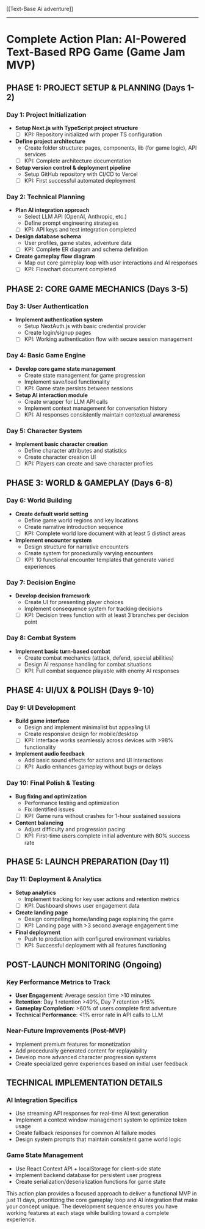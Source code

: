 [[Text-Base Ai adventure]]

---

# Complete Action Plan: AI-Powered Text-Based RPG Game (Game Jam MVP)

## PHASE 1: PROJECT SETUP & PLANNING (Days 1-2)

### Day 1: Project Initialization
- **Setup Next.js with TypeScript project structure** 
  - [ ] KPI: Repository initialized with proper TS configuration
- **Define project architecture**
  - Create folder structure: pages, components, lib (for game logic), API services 
  - [ ] KPI: Complete architecture documentation
- **Setup version control & deployment pipeline**
  - Setup GitHub repository with CI/CD to Vercel 
  - [ ] KPI: First successful automated deployment

### Day 2: Technical Planning
- **Plan AI integration approach**
  - Select LLM API (OpenAI, Anthropic, etc.) 
  - Define prompt engineering strategies 
  - [ ] KPI: API keys and test integration completed
- **Design database schema**
  - User profiles, game states, adventure data 
  - [ ] KPI: Complete ER diagram and schema definition
- **Create gameplay flow diagram**
  - Map out core gameplay loop with user interactions and AI responses 
  - [ ] KPI: Flowchart document completed

## PHASE 2: CORE GAME MECHANICS (Days 3-5)

### Day 3: User Authentication
- **Implement authentication system**
  - Setup NextAuth.js with basic credential provider 
  - Create login/signup pages 
  - [ ] KPI: Working authentication flow with secure session management

### Day 4: Basic Game Engine
- **Develop core game state management**
  - Create state management for game progression 
  - Implement save/load functionality 
  - [ ] KPI: Game state persists between sessions
- **Setup AI interaction module**
  - Create wrapper for LLM API calls 
  - Implement context management for conversation history 
  - [ ] KPI: AI responses consistently maintain contextual awareness

### Day 5: Character System
- **Implement basic character creation**
  - Define character attributes and statistics 
  - Create character creation UI 
  - [ ] KPI: Players can create and save character profiles

## PHASE 3: WORLD & GAMEPLAY (Days 6-8)

### Day 6: World Building
- **Create default world setting**
  - Define game world regions and key locations 
  - Create narrative introduction sequence 
  - [ ] KPI: Complete world lore document with at least 5 distinct areas
- **Implement encounter system**
  - Design structure for narrative encounters 
  - Create system for procedurally varying encounters 
  - [ ] KPI: 10 functional encounter templates that generate varied experiences

### Day 7: Decision Engine
- **Develop decision framework**
  - Create UI for presenting player choices 
  - Implement consequence system for tracking decisions 
  - [ ] KPI: Decision trees function with at least 3 branches per decision point

### Day 8: Combat System
- **Implement basic turn-based combat**
  - Create combat mechanics (attack, defend, special abilities) 
  - Design AI response handling for combat situations 
  - [ ] KPI: Full combat sequence playable with enemy AI responses

## PHASE 4: UI/UX & POLISH (Days 9-10)

### Day 9: UI Development
- **Build game interface**
  - Design and implement minimalist but appealing UI 
  - Create responsive design for mobile/desktop 
  - [ ] KPI: Interface works seamlessly across devices with >98% functionality
- **Implement audio feedback**
  - Add basic sound effects for actions and UI interactions 
  - [ ] KPI: Audio enhances gameplay without bugs or delays

### Day 10: Final Polish & Testing
- **Bug fixing and optimization**
  - Performance testing and optimization 
  - Fix identified issues 
  - [ ] KPI: Game runs without crashes for 1-hour sustained sessions
- **Content balancing**
  - Adjust difficulty and progression pacing 
  - [ ] KPI: First-time users complete initial adventure with 80% success rate

## PHASE 5: LAUNCH PREPARATION (Day 11)

### Day 11: Deployment & Analytics
- **Setup analytics**
  - Implement tracking for key user actions and retention metrics 
  - [ ] KPI: Dashboard shows user engagement data
- **Create landing page**
  - Design compelling home/landing page explaining the game 
  - [ ] KPI: Landing page with >3 second average engagement time
- **Final deployment**
  - Push to production with configured environment variables 
  - [ ] KPI: Successful deployment with all features functioning

## POST-LAUNCH MONITORING (Ongoing)

### Key Performance Metrics to Track
- **User Engagement**: Average session time >10 minutes 
- **Retention**: Day 1 retention >40%, Day 7 retention >15% 
- **Gameplay Completion**: >60% of users complete first adventure 
- **Technical Performance**: <1% error rate in API calls to LLM 

### Near-Future Improvements (Post-MVP)
- Implement premium features for monetization 
- Add procedurally generated content for replayability 
- Develop more advanced character progression systems 
- Create specialized genre experiences based on initial user feedback 

## TECHNICAL IMPLEMENTATION DETAILS

### AI Integration Specifics
- Use streaming API responses for real-time AI text generation 
- Implement a context window management system to optimize token usage 
- Create fallback responses for common AI failure modes 
- Design system prompts that maintain consistent game world logic 

### Game State Management
- Use React Context API + localStorage for client-side state 
- Implement backend database for persistent user progress 
- Create serialization/deserialization functions for game state 

This action plan provides a focused approach to deliver a functional MVP in just 11 days, prioritizing the core gameplay loop and AI integration that make your concept unique. The development sequence ensures you have working features at each stage while building toward a complete experience. 